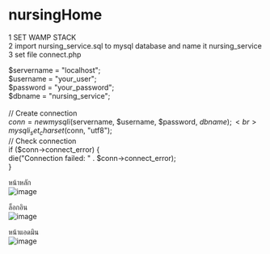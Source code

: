 # nursingHome
1 SET WAMP STACK <br>
2 import nursing_service.sql to mysql database and name it nursing_service <br>
3 set file connect.php <br>

$servername = "localhost";<br>
$username = "your_user";<br>
$password = "your_password";<br>
$dbname = "nursing_service";<br>
<br>
// Create connection<br>
$conn = new mysqli($servername, $username, $password, $dbname);<br>
mysqli_set_charset($conn, "utf8");<br>
// Check connection<br>
if ($conn->connect_error) {<br>
    die("Connection failed: " . $conn->connect_error);<br>
}<br>

หน้าหลัก<br>
![image](https://user-images.githubusercontent.com/80107228/110134977-9469e600-7e00-11eb-96f5-473fbcb09858.png)


ล็อกอิน<br>
![image](https://user-images.githubusercontent.com/80107228/110135131-b9f6ef80-7e00-11eb-9821-ea388f80f297.png)


หน้าแอดมิน<br>
![image](https://user-images.githubusercontent.com/80107228/110135439-1a862c80-7e01-11eb-8acc-3828670ce9f7.png)


